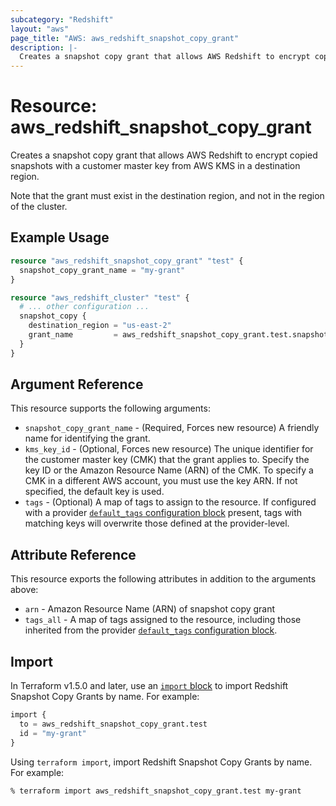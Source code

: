 ```yaml
---
subcategory: "Redshift"
layout: "aws"
page_title: "AWS: aws_redshift_snapshot_copy_grant"
description: |-
  Creates a snapshot copy grant that allows AWS Redshift to encrypt copied snapshots with a customer master key from AWS KMS in a destination region.
---
```


# Resource: aws_redshift_snapshot_copy_grant

Creates a snapshot copy grant that allows AWS Redshift to encrypt copied snapshots with a customer master key from AWS KMS in a destination region.

Note that the grant must exist in the destination region, and not in the region of the cluster.

## Example Usage

```terraform
resource "aws_redshift_snapshot_copy_grant" "test" {
  snapshot_copy_grant_name = "my-grant"
}

resource "aws_redshift_cluster" "test" {
  # ... other configuration ...
  snapshot_copy {
    destination_region = "us-east-2"
    grant_name         = aws_redshift_snapshot_copy_grant.test.snapshot_copy_grant_name
  }
}
```

## Argument Reference

This resource supports the following arguments:

* `snapshot_copy_grant_name` - (Required, Forces new resource) A friendly name for identifying the grant.
* `kms_key_id` - (Optional, Forces new resource) The unique identifier for the customer master key (CMK) that the grant applies to. Specify the key ID or the Amazon Resource Name (ARN) of the CMK. To specify a CMK in a different AWS account, you must use the key ARN. If not specified, the default key is used.
* `tags` - (Optional) A map of tags to assign to the resource. If configured with a provider [`default_tags` configuration block](https://registry.terraform.io/providers/hashicorp/aws/latest/docs#default_tags-configuration-block) present, tags with matching keys will overwrite those defined at the provider-level.

## Attribute Reference

This resource exports the following attributes in addition to the arguments above:

* `arn` - Amazon Resource Name (ARN) of snapshot copy grant
* `tags_all` - A map of tags assigned to the resource, including those inherited from the provider [`default_tags` configuration block](https://registry.terraform.io/providers/hashicorp/aws/latest/docs#default_tags-configuration-block).

## Import

In Terraform v1.5.0 and later, use an [`import` block](https://developer.hashicorp.com/terraform/language/import) to import Redshift Snapshot Copy Grants by name. For example:

```terraform
import {
  to = aws_redshift_snapshot_copy_grant.test
  id = "my-grant"
}
```

Using `terraform import`, import Redshift Snapshot Copy Grants by name. For example:

```console
% terraform import aws_redshift_snapshot_copy_grant.test my-grant
```
